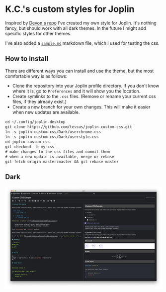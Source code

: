# K.C.'s custom styles for Joplin

Inspired by [Devon's repo](https://github.com/devonzuegel/joplin-custom-css) I've created my own style for Joplin. It's nothing fancy, but should work with all dark themes.
In the future I might add specific styles for other themes.

I've also added a [`sample.md`](sample.md) markdown file, which I used for testing the css.

## How to install

There are different ways you can install and use the theme, but the most comfortable way is as follows:

- Clone the repository into your Joplin profile directory. If you don't know where it is, go to `Preferences` and it will show you the location.
- Create symlinks to the `.css` files. (Remove or rename your current css files, if they already exist.)
- Create a new branch for your own changes. This will make it easier when new updates are available.

```
cd ~/.config/joplin-desktop
git clone https://github.com/tessus/joplin-custom-css.git
ln -s joplin-custom-css/Dark/userchrome.css
ln -s joplin-custom-css/Dark/userstyle.css
cd joplin-custom-css
git checkout -b my-css
# make changes to the css files and commit them
# when a new update is available, merge or rebase
git fetch origin master:master && git rebase master
```

## Dark

![](images/Dark.png)
